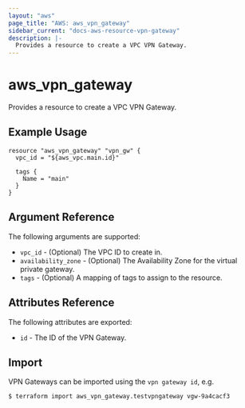 ```yaml
---
layout: "aws"
page_title: "AWS: aws_vpn_gateway"
sidebar_current: "docs-aws-resource-vpn-gateway"
description: |-
  Provides a resource to create a VPC VPN Gateway.
---
```


# aws\_vpn\_gateway

Provides a resource to create a VPC VPN Gateway.

## Example Usage

```hcl
resource "aws_vpn_gateway" "vpn_gw" {
  vpc_id = "${aws_vpc.main.id}"

  tags {
    Name = "main"
  }
}
```

## Argument Reference

The following arguments are supported:

* `vpc_id` - (Optional) The VPC ID to create in.
* `availability_zone` - (Optional) The Availability Zone for the virtual private gateway.
* `tags` - (Optional) A mapping of tags to assign to the resource.

## Attributes Reference

The following attributes are exported:

* `id` - The ID of the VPN Gateway.


## Import

VPN Gateways can be imported using the `vpn gateway id`, e.g.

```
$ terraform import aws_vpn_gateway.testvpngateway vgw-9a4cacf3
```